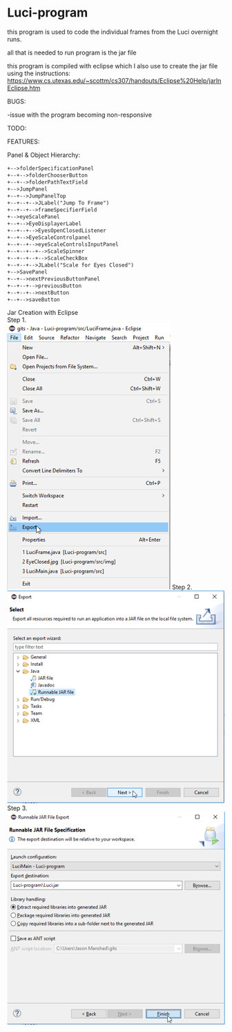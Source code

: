 # Luci-program

this program is used to code the individual frames from the Luci overnight runs.

all that is needed to run program is the jar file

this program is compiled with eclipse which I also use to create the jar file using the instructions: https://www.cs.utexas.edu/~scottm/cs307/handouts/Eclipse%20Help/jarInEclipse.htm

BUGS:

-issue with the program becoming non-responsive

TODO:

FEATURES:

Panel & Object Hierarchy:
```+ControlPanel
+-->folderSpecificationPanel
+--+-->folderChooserButton
+--+-->folderPathTextField
+-->JumpPanel
+--+-->JumpPanelTop
+--+--+-->JLabel("Jump To Frame")
+--+--+-->frameSpecifierField
+-->eyeScalePanel
+--+-->EyeDisplayerLabel
+--+--+-->EyesOpenClosedListener
+--+-->EyeScaleControlpanel
+--+--+-->eyeScaleControlsInputPanel
+--+--+--+-->ScaleSpinner
+--+--+--+-->ScaleCheckBox
+--+--+-->JLabel("Scale for Eyes Closed")
+-->SavePanel
+--+-->nextPreviousButtonPanel
+--+--+-->previousButton
+--+--+-->nextButton
+--+-->saveButton
```
Jar Creation with Eclipse  
Step 1.  
![Step 1](https://github.com/modernNeo/Luci-program/blob/master/creating%20Jar%20with%20eclipse/Step%201.png "Step 1")
Step 2.  
![Step 2](https://github.com/modernNeo/Luci-program/blob/master/creating%20Jar%20with%20eclipse/Step%202.png "Step 2")
Step 3.  
![Step 3](https://github.com/modernNeo/Luci-program/blob/master/creating%20Jar%20with%20eclipse/Step%203.png "Step 3")
